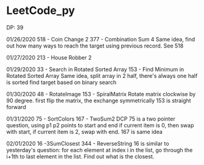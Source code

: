 # LeetCode_py
DP: 39

01/26/2020
518 - Coin Change 2
377 - Combination Sum 4
Same idea, find out how many ways to reach the target using previous
record. See 518


01/27/2020
213 - House Robber 2


01/29/2020
33 - Search in Rotated Sorted Array
153 - Find Minimum in Rotated Sorted Array
Same idea, split array in 2 half, there's always one half is sorted
find target based on binary search

01/30/2020
48 - RotateImage
153 - SpiralMatrix
Rotate matrix clockwise by 90 degree. first flip the matrix, the exchange symmetrically
153 is straight forward


01/31/2020
75 - SortColors
167 - TwoSum2
DCP 
75 is a two pointer question, using p1 p2 points to start and end
if current item is 0, then swap with start,
if current item is 2, swap with end.
167 is same idea

02/01/2020
16 -3SumClosest
344 - ReverseString
16 is similar to yesterday's question:
for each element at index i in the list, go through the i+1th to last element in the list. Find out what is the closest.
